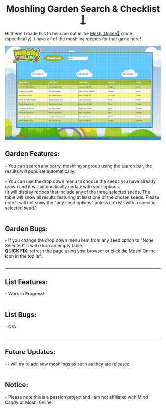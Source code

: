 <h1 align="center"> Moshling Garden Search & Checklist <a href="https://codesaurusrex-2001.github.io/moshi/">🔗</a></h1>

Hi there! I made this to help me out in the [Moshi Online🔗](https://moshionline.net/) game (specifically). I have all of the moshling recipes for that game here! 

<img alt="Gif showing website functionalitis" src="./assets/demo.gif"> </img>

<h2>Garden Features: </h2>
  - You can search any berry, moshling or group using the search bar, the results will populate automatically.<br /><br />
  - You can use the drop down menu to choose the seeds you have already grown and it will automatically update with your options. <br />
    (It will display recipes that include any of the three selected seeds. The table will show all results featuring at least one of the chosen seeds. Please note it will not show the "any seed options" unless it exists with a specific selected seed.)<br />
<br />
<h2>Garden Bugs:</h2>
  - If you change the drop down menu item from any seed option to "None Selected" it will return an empty table.<br />
    <b>QUICK FIX</b>: refresh the page using your browser or click the Moshi Online icon in the top left.<br />
<br />
<hr />
<h2>List Features: </h2>
  - Work in Progress!<br />
  <br />
<h2>List Bugs:</h2>
  - N/A<br />
<br />
<hr/>
<h2>Future Updates:</h2>
  - I will try to add new moshlings as soon as they are released. <br />
<br />
<h2>Notice:</h2>
 - Please note this is a passion project and I am not affiliated with Mind Candy or Moshi Online.
